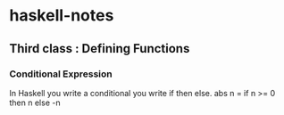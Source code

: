 
# haskell-notes

## Third class : Defining Functions

### Conditional Expression
In Haskell you write a conditional you write if then else. 
   abs n = if n >= 0 then n else -n
